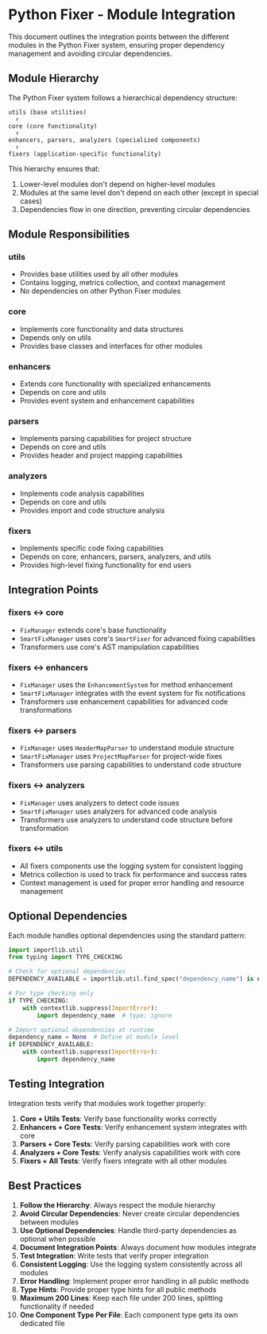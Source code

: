 # Python Fixer - Module Integration

This document outlines the integration points between the different modules in the Python Fixer system, ensuring proper dependency management and avoiding circular dependencies.

## Module Hierarchy

The Python Fixer system follows a hierarchical dependency structure:

```
utils (base utilities)
  ↑
core (core functionality)
  ↑
enhancers, parsers, analyzers (specialized components)
  ↑
fixers (application-specific functionality)
```

This hierarchy ensures that:
1. Lower-level modules don't depend on higher-level modules
2. Modules at the same level don't depend on each other (except in special cases)
3. Dependencies flow in one direction, preventing circular dependencies

## Module Responsibilities

### utils
- Provides base utilities used by all other modules
- Contains logging, metrics collection, and context management
- No dependencies on other Python Fixer modules

### core
- Implements core functionality and data structures
- Depends only on utils
- Provides base classes and interfaces for other modules

### enhancers
- Extends core functionality with specialized enhancements
- Depends on core and utils
- Provides event system and enhancement capabilities

### parsers
- Implements parsing capabilities for project structure
- Depends on core and utils
- Provides header and project mapping capabilities

### analyzers
- Implements code analysis capabilities
- Depends on core and utils
- Provides import and code structure analysis

### fixers
- Implements specific code fixing capabilities
- Depends on core, enhancers, parsers, analyzers, and utils
- Provides high-level fixing functionality for end users

## Integration Points

### fixers ↔ core
- `FixManager` extends core's base functionality
- `SmartFixManager` uses core's `SmartFixer` for advanced fixing capabilities
- Transformers use core's AST manipulation capabilities

### fixers ↔ enhancers
- `FixManager` uses the `EnhancementSystem` for method enhancement
- `SmartFixManager` integrates with the event system for fix notifications
- Transformers use enhancement capabilities for advanced code transformations

### fixers ↔ parsers
- `FixManager` uses `HeaderMapParser` to understand module structure
- `SmartFixManager` uses `ProjectMapParser` for project-wide fixes
- Transformers use parsing capabilities to understand code structure

### fixers ↔ analyzers
- `FixManager` uses analyzers to detect code issues
- `SmartFixManager` uses analyzers for advanced code analysis
- Transformers use analyzers to understand code structure before transformation

### fixers ↔ utils
- All fixers components use the logging system for consistent logging
- Metrics collection is used to track fix performance and success rates
- Context management is used for proper error handling and resource management

## Optional Dependencies

Each module handles optional dependencies using the standard pattern:

```python
import importlib.util
from typing import TYPE_CHECKING

# Check for optional dependencies
DEPENDENCY_AVAILABLE = importlib.util.find_spec("dependency_name") is not None

# For type checking only
if TYPE_CHECKING:
    with contextlib.suppress(ImportError):
        import dependency_name  # type: ignore

# Import optional dependencies at runtime
dependency_name = None  # Define at module level
if DEPENDENCY_AVAILABLE:
    with contextlib.suppress(ImportError):
        import dependency_name
```

## Testing Integration

Integration tests verify that modules work together properly:

1. **Core + Utils Tests**: Verify base functionality works correctly
2. **Enhancers + Core Tests**: Verify enhancement system integrates with core
3. **Parsers + Core Tests**: Verify parsing capabilities work with core
4. **Analyzers + Core Tests**: Verify analysis capabilities work with core
5. **Fixers + All Tests**: Verify fixers integrate with all other modules

## Best Practices

1. **Follow the Hierarchy**: Always respect the module hierarchy
2. **Avoid Circular Dependencies**: Never create circular dependencies between modules
3. **Use Optional Dependencies**: Handle third-party dependencies as optional when possible
4. **Document Integration Points**: Always document how modules integrate
5. **Test Integration**: Write tests that verify proper integration
6. **Consistent Logging**: Use the logging system consistently across all modules
7. **Error Handling**: Implement proper error handling in all public methods
8. **Type Hints**: Provide proper type hints for all public methods
9. **Maximum 200 Lines**: Keep each file under 200 lines, splitting functionality if needed
10. **One Component Type Per File**: Each component type gets its own dedicated file
